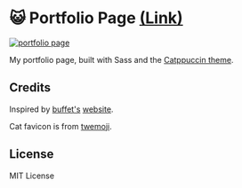 # 😺 Portfolio Page [(Link)](https://angelo.is-a.dev/)

[![portfolio page](https://user-images.githubusercontent.com/39676098/150769250-162251e3-b3fa-4a26-8be7-9dd507a03e76.png)](https://angelo.is-a.dev)

My portfolio page, built with Sass and the [Catppuccin theme](https://github.com/catppuccin/catppuccin).

## Credits

Inspired by [buffet's](https://github.com/buffet)
[website](https://buffet.sh/).

Cat favicon is from [twemoji](https://github.com/twitter/twemoji).

## License

MIT License
